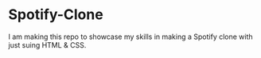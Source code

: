 # Spotify-Clone
I am making this repo to showcase my skills in making a Spotify clone with just suing HTML &amp; CSS.
